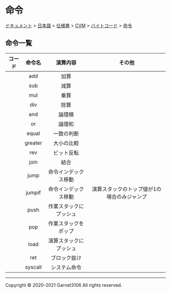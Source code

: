 # 命令

[ドキュメント](../../../../../index.md) > [日本語](../../../../index.md) > [仕様書](../../../index.md) > [CVM](../../index.md) > [バイトコード](../index.md) > [命令](./index.md)

## 命令一覧

|コード|命令名|演算内容|その他|
|:-:|:-:|:-:|:-:|
||add|加算||
||sub|減算||
||mul|乗算||
||div|除算||
||and|論理積||
||or|論理和||
||equal|一致の判断||
||greater|大小の比較||
||rev|ビット反転||
||join|結合||
||jump|命令インデックス移動||
||jumpif|命令インデックス移動|演算スタックのトップ値が1の場合のみジャンプ|
||push|作業スタックにプッシュ||
||pop|作業スタックをポップ||
||load|演算スタックにプッシュ||
||ret|ブロック抜け||
||syscall|システム命令||

---

Copyright © 2020-2021 Garnet3106 All rights reserved.
